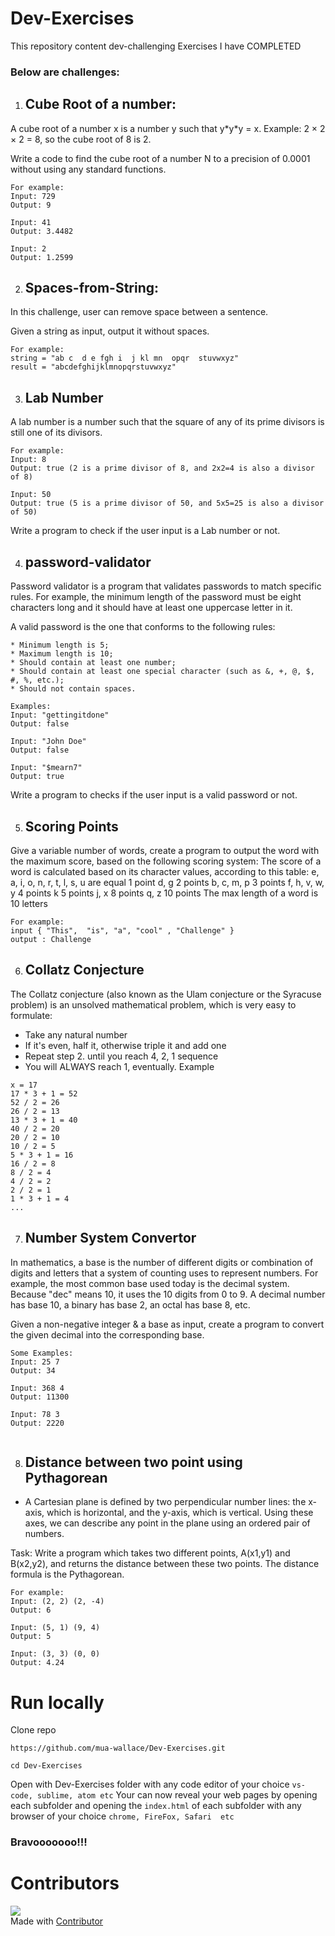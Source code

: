 # Dev-Exercises
This repository content dev-challenging Exercises  I have COMPLETED
### Below are challenges:

1. ## Cube Root of a number:
A cube root of a number x is a number y such that y\*y\*y = x.
Example: 2 × 2 × 2 = 8, so the cube root of 8 is 2.

Write a code to find the cube root of a number N  to a precision of 0.0001 without using any standard functions.

```
For example:
Input: 729
Output: 9

Input: 41
Output: 3.4482

Input: 2
Output: 1.2599
```


2. ## Spaces-from-String:
In this challenge, user can remove space between a sentence.

Given a string as input, output it without spaces.

```
For example:
string = "ab c  d e fgh i  j kl mn  opqr  stuvwxyz"
result = "abcdefghijklmnopqrstuvwxyz"
```


3. ## Lab Number
A lab number is a number such that the square of any of its prime divisors is still one of its divisors.

```
For example:
Input: 8
Output: true (2 is a prime divisor of 8, and 2x2=4 is also a divisor of 8)

Input: 50
Output: true (5 is a prime divisor of 50, and 5x5=25 is also a divisor of 50)
```
Write a program to check if the user input is a Lab number or not.

4. ## password-validator
Password validator is a program that validates passwords to match specific rules. For example, the minimum length of the password must be eight characters long and it should have at least one uppercase letter in it. 

A valid password is the one that conforms to the following rules:

    * Minimum length is 5;
    * Maximum length is 10;
    * Should contain at least one number;
    * Should contain at least one special character (such as &, +, @, $, #, %, etc.);
    * Should not contain spaces.
    
```
Examples:
Input: "gettingitdone"
Output: false

Input: "John Doe"
Output: false

Input: "$mearn7"
Output: true

```
Write a program to checks if the user input is a valid password or not.



5. ## Scoring Points
Give a variable number of words, create a program to output the word with the maximum score, based on the following scoring system:
The score of a word is calculated based on its character values, according to this table:
e, a, i, o, n, r, t, l, s, u are equal 1 point
d, g 2 points
b, c, m, p 3 points
f, h, v, w, y 4 points
k 5 points
j, x 8 points
q, z 10 points
The max length of a word is 10 letters

```
For example:
input { "This",  "is", "a", "cool" , "Challenge" }
output : Challenge

```

6. ## Collatz Conjecture
The Collatz conjecture (also known as the Ulam conjecture or the Syracuse problem) is an unsolved mathematical problem, which is very easy to formulate:
* Take any natural number
* If it's even, half it, otherwise triple it and add one
* Repeat step 2. until you reach 4, 2, 1 sequence
* You will ALWAYS reach 1, eventually. Example


```
x = 17
17 * 3 + 1 = 52
52 / 2 = 26
26 / 2 = 13
13 * 3 + 1 = 40
40 / 2 = 20
20 / 2 = 10
10 / 2 = 5
5 * 3 + 1 = 16
16 / 2 = 8
8 / 2 = 4
4 / 2 = 2
2 / 2 = 1
1 * 3 + 1 = 4
...

```

7. ## Number System Convertor
 In mathematics, a base is the number of different digits or combination of digits and letters that a system of counting uses to represent numbers.
For example, the most common base used today is the decimal system. Because "dec" means 10, it uses the 10 digits from 0 to 9.
A decimal number has base 10, a binary has base 2, an octal has base 8, etc.

Given a non-negative integer & a base as input, create a program to convert the given decimal into the corresponding base.



```
Some Examples:
Input: 25 7
Output: 34

Input: 368 4
Output: 11300

Input: 78 3
Output: 2220


```

8. ## Distance between two point using Pythagorean
- A Cartesian plane is defined by two perpendicular number lines: the x-axis, which is horizontal, and the y-axis, which is vertical.
Using these axes, we can describe any point in the plane using an ordered pair of numbers.

Task:
Write a program which takes two different points, A(x1,y1) and B(x2,y2), and returns the distance between these two points.
The distance formula is the Pythagorean.

```
For example:
Input: (2, 2) (2, -4)
Output: 6

Input: (5, 1) (9, 4)
Output: 5

Input: (3, 3) (0, 0)
Output: 4.24

```
# Run locally
Clone repo

```https://github.com/mua-wallace/Dev-Exercises.git ```

```cd Dev-Exercises ```

Open with Dev-Exercises folder with any code editor of your choice 
``` vs-code, sublime, atom etc ```
Your can now reveal your web pages by opening each subfolder and opening the ```index.html``` of each  subfolder with any browser of your choice ``` chrome, FireFox, Safari  etc ```
### Bravooooooo!!!

# Contributors
![](https://avatars.githubusercontent.com/u/60385803?s=60&v=4)   
Made with [Contributor](https://github.com/mua-wallace)

